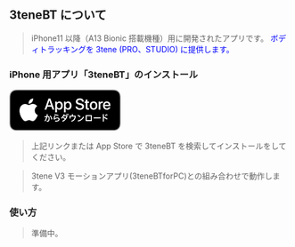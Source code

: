 ## 3teneBT について

>iPhone11 以降（A13 Bionic 搭載機種）用に開発されたアプリです。
><font color="Blue">ボディトラッキングを 3tene (PRO、STUDIO) に提供します。</font>


### iPhone 用アプリ「3teneBT」のインストール

<a href="https://apps.apple.com/au/app/3tenebt/id1593169356" target="_blank"><img src="image/App_Store.png"/></a>

>上記リンクまたは App Store で 3teneBT を検索してインストールをしてください。

>3tene V3 モーションアプリ(3teneBTforPC)との組み合わせ</font>で動作します。

### 使い方

>準備中。

